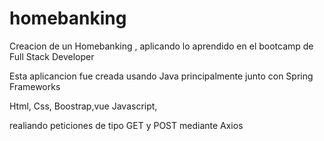 # homebanking

Creacion de un Homebanking , aplicando lo aprendido en el bootcamp de Full Stack Developer 

Esta aplicancion fue creada usando Java principalmente junto con Spring Frameworks 

Html, Css, Boostrap,vue Javascript, 

realiando peticiones de tipo GET y POST mediante Axios 

